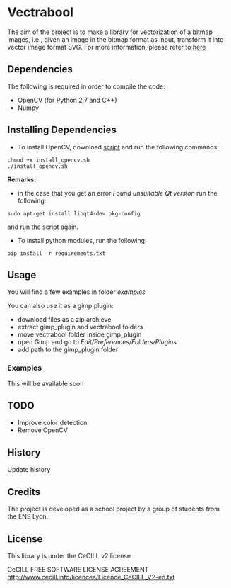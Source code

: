 # Vectrabool

The aim of the project is to make a library for vectorization of a bitmap images, i.e., given an image in the bitmap format as input, transform it into vector image format SVG.
For more information, please refer to <a href='https://vladan-jovicic.github.io/Vec-Lib'>here</a>

## Dependencies

The following is required in order to compile the code:
- OpenCV (for Python 2.7 and C++)
- Numpy

## Installing Dependencies

- To install OpenCV, download <a href='https://drive.google.com/file/d/0B9EaSh0VvlsQOEN5bE5LU1U3b2s/view?usp=sharing'>script</a> and run the following commands:
```
chmod +x install_opencv.sh
./install_opencv.sh
```
<b>Remarks:</b>
- in the case that you get an error <i>Found unsuitable Qt version</i> run the following:
```
sudo apt-get install libqt4-dev pkg-config
```
and run the script again.

- To install python modules, run the following:
```
pip install -r requirements.txt
```

## Usage

You will find a few examples in folder <i>examples</i>

You can also use it as a gimp plugin:
- download files as a zip archieve
- extract gimp_plugin and vectrabool folders
- move vectrabool folder inside gimp_plugin
- open Gimp and go to <i>Edit/Preferences/Folders/Plugins</i>
- add path to the gimp_plugin folder

### Examples

This will be available soon


## TODO

- Improve color detection
- Remove OpenCV

## History

Update history

## Credits

The project is developed as a school project by a group of students from the ENS Lyon.

## License

This library is under the CeCILL v2 license

CeCILL FREE SOFTWARE LICENSE AGREEMENT
http://www.cecill.info/licences/Licence_CeCILL_V2-en.txt



